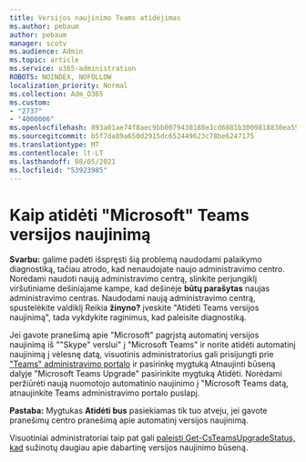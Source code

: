 ```yaml
---
title: Versijos naujinimo Teams atidėjimas
ms.author: pebaum
author: pebaum
manager: scotv
ms.audience: Admin
ms.topic: article
ms.service: o365-administration
ROBOTS: NOINDEX, NOFOLLOW
localization_priority: Normal
ms.collection: Adm_O365
ms.custom:
- "2737"
- "4000006"
ms.openlocfilehash: 893a01ae74f8aec9bb0079430188e3cd6881b3009818830ea5572cfa41cdf71f
ms.sourcegitcommit: b5f7da89a650d2915dc652449623c78be6247175
ms.translationtype: MT
ms.contentlocale: lt-LT
ms.lasthandoff: 08/05/2021
ms.locfileid: "53923985"
---
```

# <a name="how-to-postpone-the-microsoft-driven-teams-upgrade"></a>Kaip atidėti "Microsoft" Teams versijos naujinimą

**Svarbu:** galime padėti išspręsti šią problemą naudodami palaikymo diagnostiką, tačiau atrodo, kad nenaudojate naujo administravimo centro. Norėdami naudoti naują administravimo centrą, slinkite perjungiklį viršutiniame dešiniajame kampe, kad dešinėje **būtų parašytas** naujas administravimo centras. Naudodami naują administravimo centrą, spustelėkite valdiklį Reikia **žinyno?** įveskite "Atidėti Teams versijos naujinimą", tada vykdykite raginimus, kad paleisite diagnostiką.

Jei gavote pranešimą apie "Microsoft" pagrįstą automatinį versijos naujinimą iš ""Skype" verslui" į "Microsoft Teams" ir norite atidėti automatinį naujinimą į vėlesnę datą, visuotinis administratorius gali prisijungti prie  ["Teams" administravimo portalo](https://admin.teams.microsoft.com/dashboard) ir pasirinkę mygtuką Atnaujinti būseną dalyje "Microsoft Teams Upgrade" pasirinkite mygtuką Atidėti.  Norėdami peržiūrėti naują nuomotojo automatinio naujinimo į "Microsoft Teams datą, atnaujinkite Teams administravimo portalo puslapį.

**Pastaba:** Mygtukas **Atidėti bus** pasiekiamas tik tuo atveju, jei gavote pranešimų centro pranešimą apie automatinį versijos naujinimą. 

Visuotiniai administratoriai taip pat gali [paleisti Get-CsTeamsUpgradeStatus, kad](https://docs.microsoft.com/powershell/module/skype/get-csteamsupgradestatus?view=skype-ps) sužinotų daugiau apie dabartinę versijos naujinimo būseną.
